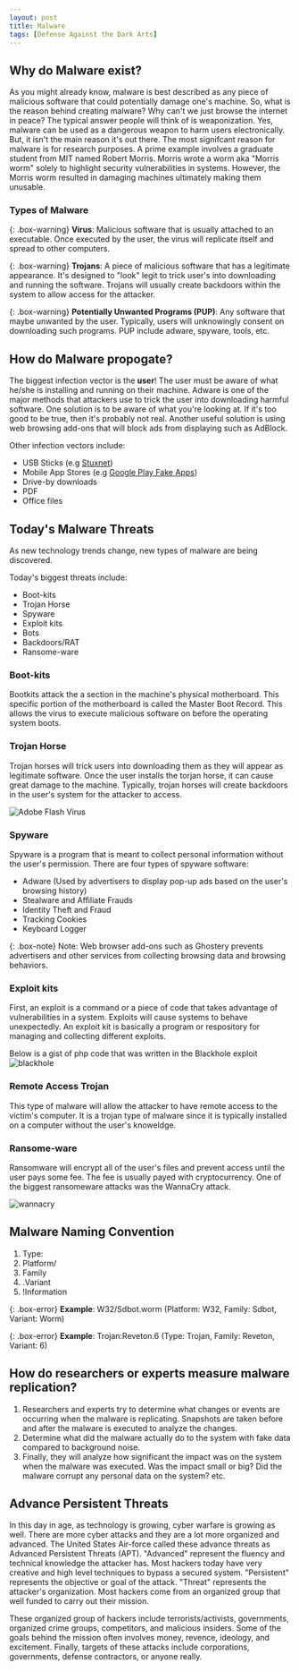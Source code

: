```yaml
---
layout: post
title: Malware
tags: [Defense Against the Dark Arts]
---
```


## Why do Malware exist?
As you might already know, malware is best described as any piece of malicious software that could potentially damage one's machine.
So, what is the reason behind creating malware? Why can't we just browse the internet in peace?
The typical answer people will think of is weaponization.
Yes, malware can be used as a dangerous weapon to harm users electronically.
But, it isn't the main reason it's out there.
The most signifcant reason for malware is for research purposes.
A prime example involves a graduate student from MIT named Robert Morris.
Morris wrote a worm aka "Morris worm" solely to highlight security vulnerabilities in systems.
However, the Morris worm resulted in damaging machines ultimately making them unusable. 

### Types of Malware

{: .box-warning}
**Virus**: Malicious software that is usually attached to an executable. Once executed by the user, the virus will replicate itself and spread to other computers.

{: .box-warning}
**Trojans**: A piece of malicious software that has a legitimate appearance. It's designed to "look" legit to trick user's into downloading and running the software. Trojans will usually create backdoors within the system to allow access for the attacker.

{: .box-warning}
**Potentially Unwanted Programs (PUP)**: Any software that maybe unwanted by the user. Typically, users will unknowingly consent on downloading such programs. PUP include adware, spyware, tools, etc.

## How do Malware propogate?
The biggest infection vector is the **user**!
The user must be aware of what he/she is installing and running on their machine.
Adware is one of the major methods that attackers use to trick the user into downloading harmful software.
One solution is to be aware of what you're looking at. If it's too good to be true, then it's probably not real.
Another useful solution is using web browsing add-ons that will block ads from displaying such as AdBlock.

Other infection vectors include:
- USB Sticks (e.g [Stuxnet](https://www.bbc.com/timelines/zc6fbk7))
- Mobile App Stores (e.g [Google Play Fake Apps](https://blog.avast.com/fake-apps-on-google-other-weekly-news))
- Drive-by downloads
- PDF
- Office files

## Today's Malware Threats
As new technology trends change, new types of malware are being discovered.

Today's biggest threats include:
- Boot-kits
- Trojan Horse
- Spyware
- Exploit kits
- Bots
- Backdoors/RAT
- Ransome-ware

### Boot-kits
Bootkits attack the a section in the machine's physical motherboard. 
This specific portion of the motherboard is called the Master Boot Record. 
This allows the virus to execute malicious software on before the operating system boots.

### Trojan Horse
Trojan horses will trick users into downloading them as they will appear as legitimate software.
Once the user installs the torjan horse, it can cause great damage to the machine.
Typically, trojan horses will create backdoors in the user's system for the attacker to access.

![Adobe Flash Virus](https://malwaretips.com/blogs/wp-content/uploads/2015/12/Adobe-Flash-Player-is-out-of-date.jpg)

### Spyware
Spyware is a program that is meant to collect personal information without the user's permission. There are four types of spyware software:
- Adware (Used by advertisers to display pop-up ads based on the user's browsing history)
- Stealware and Affiliate Frauds
- Identity Theft and Fraud
- Tracking Cookies
- Keyboard Logger

{: .box-note}
Note: Web browser add-ons such as Ghostery prevents advertisers and other services from collecting browsing data and browsing behaviors.

### Exploit kits
First, an exploit is a command or a piece of code that takes advantage of vulnerabilities in a system. Exploits will cause systems to behave unexpectedly. An exploit kit is basically a program or respository for managing and collecting different exploits.

Below is a gist of php code that was written in the Blackhole exploit
![blackhole](https://sophosnews.files.wordpress.com/2012/03/bh_figure1.png?w=500)

### Remote Access Trojan
This type of malware will allow the attacker to have remote access to the victim's computer.
It is a trojan type of malware since it is typically installed on a computer without the user's knoweldge.

### Ransome-ware
Ransomware will encrypt all of the user's files and prevent access until the user pays some fee.
The fee is usually payed with cryptocurrency. One of the biggest ransomeware attacks was the WannaCry attack.

![wannacry](https://upload.wikimedia.org/wikipedia/en/1/18/Wana_Decrypt0r_screenshot.png)


## Malware Naming Convention
1. Type: 
2. Platform/ 
3. Family
4. .Variant
5. !Information

{: .box-error}
**Example**: W32/Sdbot.worm (Platform: W32, Family: Sdbot, Variant: Worm)

{: .box-error}
**Example**: Trojan:Reveton.6 (Type: Trojan, Family: Reveton, Variant: 6)

## How do researchers or experts measure malware replication?
1. Researchers and experts try to determine what changes or events are occurring when the malware is replicating. Snapshots are taken before and after the malware is executed to analyze the changes.
2. Determine what did the malware actually do to the system with fake data compared to background noise.
3. Finally, they will analyze how significant the impact was on the system when the malware was executed. Was the impact small or big? Did the malware corrupt any personal data on the system? etc.

## Advance Persistent Threats
In this day in age, as technology is growing, cyber warfare is growing as well. 
There are more cyber attacks and they are a lot more organized and advanced.
The United States Air-force called these advance threats as Advanced Persistent Threats (APT). 
"Advanced" represent the fluency and technical knowledge the attacker has.
Most hackers today have very creative and high level techniques to bypass a secured system. 
"Persistent" represents the objective or goal of the attack. 
"Threat" represents the attacker's organization. 
Most hackers come from an organized group that well funded to carry out their mission.

These organized group of hackers include terrorists/activists, governments, organized crime groups, competitors, and malicious insiders. Some of the goals behind the mission often involves money, revence, ideology, and excitement. Finally, targets of these attacks include corporations, governments, defense contractors, or anyone really. 
